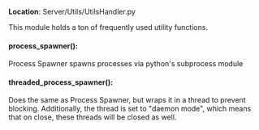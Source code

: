 **Location**: Server/Utils/UtilsHandler.py


This module holds a ton of frequently used utility functions. 


#### process_spawner():

Process Spawner spawns processes via python's subprocess module

#### threaded_process_spawner():

Does the same as Process Spawner, but wraps it in a thread to prevent blocking. Additionally, the thread is set to "daemon mode", which means that on close, these threads will be closed as well.

